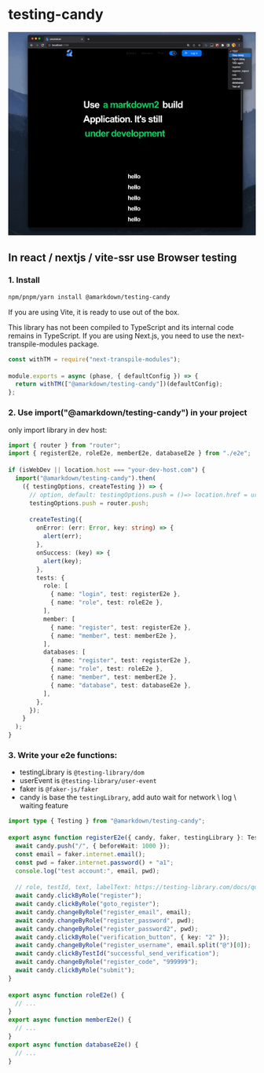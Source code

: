 # testing-candy

![](/candy.gif)

## In react / nextjs / vite-ssr use Browser testing

### 1. Install

```sh
npm/pnpm/yarn install @amarkdown/testing-candy
```

If you are using Vite, it is ready to use out of the box.

This library has not been compiled to TypeScript and its internal code remains in TypeScript. If you are using Next.js, you need to use the next-transpile-modules package.

```js
const withTM = require("next-transpile-modules");

module.exports = async (phase, { defaultConfig }) => {
  return withTM(["@amarkdown/testing-candy"])(defaultConfig);
};
```

### 2. Use import("@amarkdown/testing-candy") in your project

only import library in dev host:

```ts
import { router } from "router";
import { registerE2e, roleE2e, memberE2e, databaseE2e } from "./e2e";

if (isWebDev || location.host === "your-dev-host.com") {
  import("@amarkdown/testing-candy").then(
    ({ testingOptions, createTesting }) => {
      // option, default: testingOptions.push = ()=> location.href = url;
      testingOptions.push = router.push;

      createTesting({
        onError: (err: Error, key: string) => {
          alert(err);
        },
        onSuccess: (key) => {
          alert(key);
        },
        tests: {
          role: [
            { name: "login", test: registerE2e },
            { name: "role", test: roleE2e },
          ],
          member: [
            { name: "register", test: registerE2e },
            { name: "member", test: memberE2e },
          ],
          databases: [
            { name: "register", test: registerE2e },
            { name: "role", test: roleE2e },
            { name: "member", test: memberE2e },
            { name: "database", test: databaseE2e },
          ],
        },
      });
    }
  );
}
```

### 3. Write your e2e functions:

- testingLibrary is `@testing-library/dom`
- userEvent is `@testing-library/user-event`
- faker is `@faker-js/faker`
- candy is base the `testingLibrary`, add auto wait for network \ log \ waiting feature

```ts
import type { Testing } from "@amarkdown/testing-candy";

export async function registerE2e({ candy, faker, testingLibrary }: Testing) {
  await candy.push("/", { beforeWait: 1000 });
  const email = faker.internet.email();
  const pwd = faker.internet.password() + "a1";
  console.log("test account:", email, pwd);

  // role, testId, text, labelText: https://testing-library.com/docs/queries/about
  await candy.clickByRole("register");
  await candy.clickByRole("goto_register");
  await candy.changeByRole("register_email", email);
  await candy.changeByRole("register_password", pwd);
  await candy.changeByRole("register_password2", pwd);
  await candy.clickByRole("verification_button", { key: "2" });
  await candy.changeByRole("register_username", email.split("@")[0]);
  await candy.clickByTestId("successful_send_verification");
  await candy.changeByRole("register_code", "999999");
  await candy.clickByRole("submit");
}

export async function roleE2e() {
  // ...
}
export async function memberE2e() {
  // ...
}
export async function databaseE2e() {
  // ...
}
```
